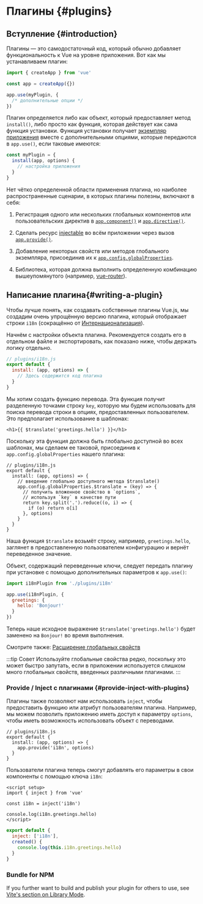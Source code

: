 ﻿# Плагины {#plugins}

## Вступление {#introduction}

Плагины — это самодостаточный код, который обычно добавляет функциональность к Vue на уровне приложения. Вот как мы устанавливаем плагин:

```js
import { createApp } from 'vue'

const app = createApp({})

app.use(myPlugin, {
  /* дополнительные опции */
})
```

Плагин определяется либо как объект, который предоставляет метод `install()`, либо просто как функция, которая действует как сама функция установки. Функция установки получает [экземпляр приложения](/api/application) вместе с дополнительными опциями, которые передаются в `app.use()`, если таковые имеются:

```js
const myPlugin = {
  install(app, options) {
    // настройка приложения
  }
}
```

Нет чётко определенной области применения плагина, но наиболее распространенные сценарии, в которых плагины полезны, включают в себя:

1. Регистрация одного или нескольких глобальных компонентов или пользовательских директив в [`app.component()`](/api/application#app-component) и [`app.directive()`](/api/application#app-directive).

2. Сделать ресурс [injectable](/guide/components/provide-inject) во всём приложении через вызов [`app.provide()`](/api/application#app-provide).

3. Добавление некоторых свойств или методов глобального экземпляра, присоединив их к [`app.config.globalProperties`](/api/application#app-config-globalproperties).

4. Библиотека, которая должна выполнить определенную комбинацию вышеупомянутого (например, [vue-router](https://github.com/vuejs/vue-router-next)).

## Написание плагина{#writing-a-plugin}

Чтобы лучше понять, как создавать собственные плагины Vue.js, мы создадим очень упрощённую версию плагина, который отображает строки `i18n` (сокращённо от [Интернационализация](https://en.wikipedia.org/wiki/Internationalization_and_localization)).

Начнём с настройки объекта плагина. Рекомендуется создать его в отдельном файле и экспортировать, как показано ниже, чтобы держать логику отдельно.

```js
// plugins/i18n.js
export default {
  install: (app, options) => {
    // Здесь содержится код плагина
  }
}
```

Мы хотим создать функцию перевода. Эта функция получит разделенную точками строку `key`, которую мы будем использовать для поиска перевода строки в опциях, предоставленных пользователем. Это предполагает использование в шаблонах:
```vue-html
<h1>{{ $translate('greetings.hello') }}</h1>
```

Поскольку эта функция должна быть глобально доступной во всех шаблонах, мы сделаем ее таковой, присоединив к `app.config.globalProperties` нашего плагина:

```js{4-11}
// plugins/i18n.js
export default {
  install: (app, options) => {
    // введение глобально доступного метода $translate()
    app.config.globalProperties.$translate = (key) => {
      // получить вложенное свойство в `options`,
      // используя `key` в качестве пути
      return key.split('.').reduce((o, i) => {
        if (o) return o[i]
      }, options)
    }
  }
}
```

Наша функция `$translate` возьмёт строку, например, `greetings.hello`, заглянет в предоставленную пользователем конфигурацию и вернёт переведенное значение.

Объект, содержащий переведенные ключи, следует передать плагину при установке с помощью дополнительных параметров к `app.use()`:

```js
import i18nPlugin from './plugins/i18n'

app.use(i18nPlugin, {
  greetings: {
    hello: 'Bonjour!'
  }
})
```

Теперь наше исходное выражение `$translate('greetings.hello')` будет заменено на `Bonjour!` во время выполнения.

Смотрите также: [Расширение глобальных свойств](/guide/typescript/options-api#augmenting-global-properties) <sup class="vt-badge ts" />

:::tip Совет
Используйте глобальные свойства редко, поскольку это может быстро запутать, если в приложении используется слишком много глобальных свойств, введенных различными плагинами.
:::

### Provide / Inject с плагинами {#provide-inject-with-plugins}

Плагины также позволяют нам использовать `inject`, чтобы предоставить функцию или атрибут пользователям плагина. Например, мы можем позволить приложению иметь доступ к параметру `options`, чтобы иметь возможность использовать объект с переводами.

```js{10}
// plugins/i18n.js
export default {
  install: (app, options) => {
    app.provide('i18n', options)
  }
}
```

Пользователи плагина теперь смогут добавлять его параметры в свои компоненты с помощью ключа `i18n`:

<div class="composition-api">

```vue
<script setup>
import { inject } from 'vue'

const i18n = inject('i18n')

console.log(i18n.greetings.hello)
</script>
```

</div>
<div class="options-api">

```js
export default {
  inject: ['i18n'],
  created() {
    console.log(this.i18n.greetings.hello)
  }
}
```

</div>

### Bundle for NPM

If you further want to build and publish your plugin for others to use, see [Vite's section on Library Mode](https://vitejs.dev/guide/build.html#library-mode).
